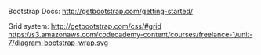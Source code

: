 Bootstrap Docs:
http://getbootstrap.com/getting-started/

Grid system: http://getbootstrap.com/css/#grid
https://s3.amazonaws.com/codecademy-content/courses/freelance-1/unit-7/diagram-bootstrap-wrap.svg
